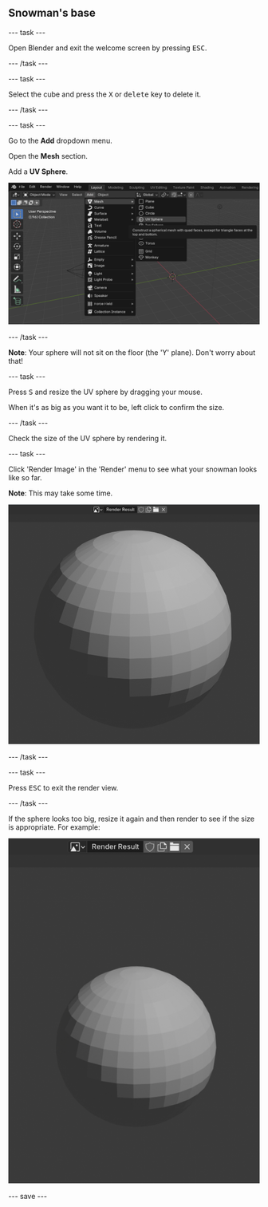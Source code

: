 ## Snowman's base

--- task ---

Open Blender and exit the welcome screen by pressing <kbd>ESC</kbd>.

--- /task ---

--- task ---

Select the cube and press the <kbd>X</kbd> or <kbd>delete</kbd> key to delete it.

--- /task ---

--- task ---

Go to the **Add** dropdown menu. 

Open the **Mesh** section.

Add a **UV Sphere**.

![Add UV Sphere](images/uv-sphere.png)

--- /task ---

**Note**: Your sphere will not sit on the floor (the 'Y' plane). 
Don't worry about that!

--- task ---

Press <kbd>S</kbd> and resize the UV sphere by dragging your mouse.

When it's as big as you want it to be, left click to confirm the size.

--- /task ---

Check the size of the UV sphere by rendering it.

--- task ---

Click 'Render Image' in the 'Render' menu to see what your snowman looks like so far.

**Note**: This may take some time.

![Render base](images/blender-render-base-1.png)

--- /task ---

--- task ---

Press <kbd>ESC</kbd> to exit the render view.

--- /task ---

If the sphere looks too big, resize it again and then render to see if the size is appropriate. For example:

![Render base again](images/blender-render-base-2.png)

--- save ---

